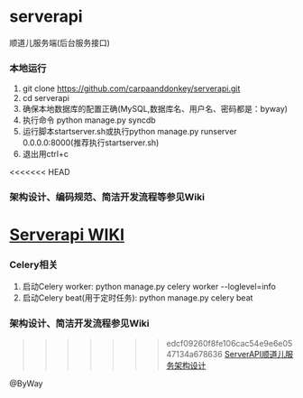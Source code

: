 # serverapi
顺道儿服务端(后台服务接口)

### 本地运行
1. git clone https://github.com/carpaanddonkey/serverapi.git
2. cd serverapi
3. 确保本地数据库的配置正确(MySQL,数据库名、用户名、密码都是：byway)
4. 执行命令 python manage.py syncdb
5. 运行脚本startserver.sh或执行python manage.py runserver 0.0.0.0:8000(推荐执行startserver.sh)
6. 退出用ctrl+c

<<<<<<< HEAD
### 架构设计、编码规范、简洁开发流程等参见Wiki  
[Serverapi WIKI](https://github.com/carpaanddonkey/serverapi/wiki)  
=======
### Celery相关
1. 启动Celery worker: python manage.py celery worker --loglevel=info
2. 启动Celery beat(用于定时任务): python manage.py celery beat

### 架构设计、简洁开发流程参见Wiki  
>>>>>>> edcf09260f8fe106cac54e9e6e0547134a678636
[ServerAPI顺道儿服务架构设计](https://github.com/carpaanddonkey/serverapi/wiki/ServerAPI顺道儿服务架构设计)

@ByWay 
